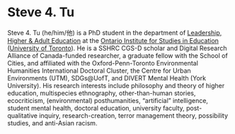 # Steve 4. Tu

Steve 4. Tu (he/him/他) is a PhD student in the department of [Leadership, Higher & Adult Education](https://www.oise.utoronto.ca/lhae) at the [Ontario Institute for Studies in Education](https://www.oise.utoronto.ca/) ([University of Toronto](https://www.utoronto.ca/)). He is a SSHRC CGS-D scholar and Digital Research Alliance of Canada-funded researcher, a graduate fellow with the School of Cities, and affiliated with the Oxford-Penn-Toronto Environmental Humanities International Doctoral Cluster, the Centre for Urban Environments (UTM), SDGs@UofT, and DIVERT Mental Health (York University). His research interests include philosophy and theory of higher education, multispecies ethnography, other-than-human stories, ecocriticism, (environmental) posthumanities, “artificial” intelligence, student mental health, doctoral education, university faculty, post-qualitative inquiry, research-creation, terror management theory, possibility studies, and anti-Asian racism. 
